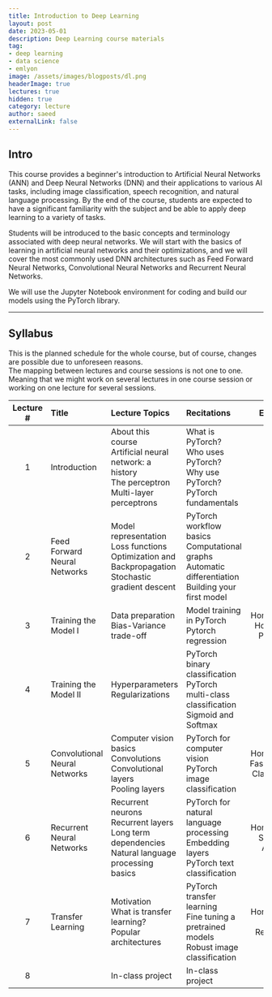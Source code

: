 ```yaml
---
title: Introduction to Deep Learning
layout: post
date: 2023-05-01
description: Deep Learning course materials
tag:
- deep learning
- data science
- emlyon
image: /assets/images/blogposts/dl.png
headerImage: true
lectures: true
hidden: true
category: lecture
author: saeed
externalLink: false
---
```


## Intro

This course provides a beginner's introduction to Artificial Neural Networks (ANN) and Deep Neural Networks (DNN) and their applications to various AI tasks, including image classification, speech recognition, and natural language processing. By the end of the course, students are expected to have a significant familiarity with the subject and be able to apply deep learning to a variety of tasks.

Students will be introduced to the basic concepts and terminology associated with deep neural networks. We will start with the basics of learning in artificial neural networks and their optimizations, and we will cover the most commonly used DNN architectures such as Feed Forward Neural Networks, Convolutional Neural Networks and Recurrent Neural Networks.

We will use the Jupyter Notebook environment for coding and build our models using the PyTorch library.

---

## Syllabus

This is the planned schedule for the whole course, but of course, changes are possible due to unforeseen reasons.
<br/>
<span class="evidence">The mapping between lectures and course sessions is not one to one. Meaning that we might work on several lectures in one course session or working on one lecture for several sessions.</span>

<table width="100%" class="styled-table">
    <thead>
        <tr>
            <th style="text-align: center; width:80px;">Lecture #</th>
            <th style="text-align: left;">Title</th>
            <th style="text-align: left;">Lecture Topics</th>
            <th style="text-align: left;">Recitations</th>
            <th style="text-align: center;">Externals</th>
        </tr>
    </thead>
    <tbody>
         <tr class="active-row">
            <td style="text-align: center;">1</td>
            <td style="text-align: left;">Introduction</td>
            <td style="text-align: left;">
            About this course <br/>
            Artificial neural network: a history <br/>
            The perceptron <br/>
            Multi-layer perceptrons
            </td>
            <td style="text-align: left;">
            What is PyTorch? <br/>
            Who uses PyTorch? <br/>
            Why use PyTorch? <br/>
            PyTorch fundamentals
            </td>
            <td style="text-align: center;"></td>
        </tr> 
        <tr>
            <td style="text-align: center;">2</td>
            <td style="text-align: left;">Feed Forward Neural Networks</td>
            <td style="text-align: left;">
            Model representation <br/>
            Loss functions <br/>
            Optimization and Backpropagation <br/>
            Stochastic gradient descent            
            </td>
            <td style="text-align: left;">
            PyTorch workflow basics <br/>
            Computational graphs <br/>
            Automatic differentiation <br/>
            Building your first model
            </td>
            <td style="text-align: center;"></td>
        </tr>
        <tr>
            <td style="text-align: center;">3</td>
            <td style="text-align: left;">Training the Model I</td>
            <td style="text-align: left;">
            Data preparation <br/>
            Bias-Variance trade-off
            </td>
            <td style="text-align: left;">
            Model training in PyTorch <br/>
            Pytorch regression <br/>
            </td>
            <td style="text-align: center;">
            Homework 01 <br/>
            House Price Prediction
            </td>
        </tr>
        <tr>
            <td style="text-align: center;">4</td>
            <td style="text-align: left;">Training the Model II</td>
            <td style="text-align: left;">
            Hyperparameters <br/>
            Regularizations
            </td>
            <td style="text-align: left;">
            PyTorch binary classification <br/>
            PyTorch multi-class classification <br/>        
            Sigmoid and Softmax
            </td>
            <td style="text-align: center;"></td>
        </tr>
        <tr>
            <td style="text-align: center;">5</td>
            <td style="text-align: left;">Convolutional Neural Networks</td>
            <td style="text-align: left;">
            Computer vision basics <nr/>
            Convolutions <br/>
            Convolutional layers <br/>
            Pooling layers
            </td>
            <td style="text-align: left;">
            PyTorch for computer vision <br/>
            PyTorch image classification
            </td>
            <td style="text-align: center;">
            Homework 02 <br/>
            FashionMNIST Classification
            </td>
        </tr>
        <tr>
            <td style="text-align: center;">6</td>
            <td style="text-align: left;">Recurrent Neural Networks</td>
            <td style="text-align: left;">
            Recurrent neurons <br/>
            Recurrent layers <br/>
            Long term dependencies <br/>
            Natural language processing basics
            </td>
            <td style="text-align: left;">
            PyTorch for natural language processing <br/>
            Embedding layers <br/>
            PyTorch text classification <br/>
            </td>
            <td style="text-align: center;">
            Homework 03 <br/>
            Sentiment Analysis
            </td>
        </tr> 
        <tr>
            <td style="text-align: center;">7</td>
            <td style="text-align: left;"> Transfer Learning </td>
            <td style="text-align: left;">
            Motivation <br/>
            What is transfer learning? <br/>
            Popular architectures
            </td>
            <td style="text-align: left;">
            PyTorch transfer learning <br/>
            Fine tuning a pretrained models <br/>
            Robust image classification
            </td>
            <td style="text-align: center;">
            Homework 04 <br/>
            Activity Recognition    
            </td>
        </tr>
        <tr>
            <td style="text-align: center;">8</td>
            <td style="text-align: left;"></td>
            <td style="text-align: left;">
            In-class project
            </td>
            <td style="text-align: left;">
            In-class project
            </td>
            <td style="text-align: center;"></td>
        </tr> 
    </tbody>
</table>
